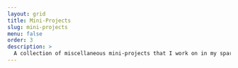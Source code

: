 ```yaml
---
layout: grid
title: Mini-Projects
slug: mini-projects
menu: false
order: 3
description: >
  A collection of miscellaneous mini-projects that I work on in my spare time.
---
```

